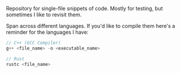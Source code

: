 Repository for single-file snippets of code. Mostly for testing, but sometimes I like to revisit them.

Span across different languages. If you'd like to compile them here's a reminder for the languages I have:

```C++
// C++ (GCC Compiler)
g++ <file_name> -o <executable_name>
```

```Rust
// Rust
rustc <file_name>
```

